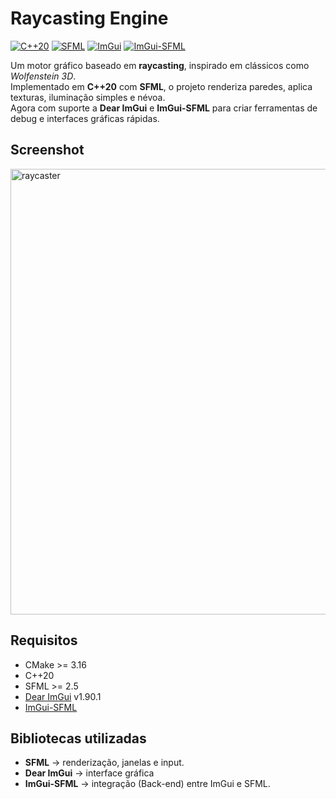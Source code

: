 # Raycasting Engine

[![C++20](https://img.shields.io/badge/C%2B%2B-20-blue.svg)](https://isocpp.org/)
[![SFML](https://img.shields.io/badge/SFML-2.5-green.svg)](https://www.sfml-dev.org/)
[![ImGui](https://img.shields.io/badge/ImGui-1.90%2B-orange.svg)](https://github.com/ocornut/imgui)
[![ImGui-SFML](https://img.shields.io/badge/imgui--sfml-latest-lightgrey.svg)](https://github.com/eliasdaler/imgui-sfml)

Um motor gráfico baseado em **raycasting**, inspirado em clássicos como *Wolfenstein 3D*.  
Implementado em **C++20** com **SFML**, o projeto renderiza paredes, aplica texturas, iluminação simples e névoa.  
Agora com suporte a **Dear ImGui** e **ImGui-SFML** para criar ferramentas de debug e interfaces gráficas rápidas.

## Screenshot
<img width="1279" height="713" alt="raycaster" src="https://github.com/user-attachments/assets/6ccf1668-0c28-4c1d-8290-39f9c498ad40" />

## Requisitos
- CMake >= 3.16
- C++20
- SFML >= 2.5
- [Dear ImGui](https://github.com/ocornut/imgui) v1.90.1
- [ImGui-SFML](https://github.com/eliasdaler/imgui-sfml)

## Bibliotecas utilizadas
- **SFML** → renderização, janelas e input.
- **Dear ImGui** → interface gráfica 
- **ImGui-SFML** → integração (Back-end) entre ImGui e SFML.
